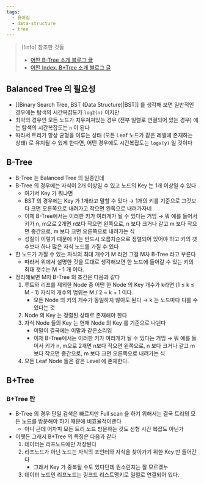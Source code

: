 ```yaml
---
tags:
  - 용어집
  - data-structure
  - tree
---
```

> [!info] 참조한 것들
> - [어떤 B-Tree 소개 블로그 글](https://rebro.kr/169?category=484170)
> - [어떤 Index, B+Tree 소개 블로그 글](https://rebro.kr/167?category=484170)

## Balanced Tree 의 필요성

- [[Binary Search Tree, BST (Data Structure)|BST]] 를 생각해 보면 일반적인 경우에는 탐색의 시간복잡도가 `log2(n)` 이지만
- 최악의 경우인 모든 노드가 치우쳐져있는 경우 (전부 일렬로 연결되어 있는 경우) 에는 탐색의 시간복잡도는 `n` 이 된다
- 따라서 트리가 항상 균형을 이루는 상태 (모든 Leaf 노드가 같은 레벨에 존재하는 상태) 로 유지될 수 있게 한다면, 어떤 경우에도 시간복잡도는 `logx(y)` 일 것이다

## B-Tree

- B-Tree 는 Balanced Tree 의 일종인데
- B-Tree 의 경우에는 자식이 2개 이상일 수 있고 노드의 Key 는 1개 이상일 수 있다
    - 여기서 Key 가 뭐냐면
    - BST 의 경우에는 Key 가 1개라고 말할 수 있다 → 1개의 키를 기준으로 그것보다 크면 오른쪽으로 내려가고 작으면 왼쪽으로 내려가자네
    - 이제 B-Tree에서는 이러한 키가 여러개가 될 수 있다는 거임 → 뭐 예를 들어서 키가 n, m으로 2개면 n보다 작으면 왼쪽으로, n 보다 크거나 같고 m 보다 작으면 중간으로, m 보다 크면 오른쪽으로 내려가는 식
    - 성질이 이렇기 때문에 키는 반드시 오름차순으로 정렬되어 있어야 하고 키의 갯수보다 하나 많은 자식 노드를 가질 수 있다
- 한 노드가 가질 수 있는 자식의 최대 개수가 M 라면 그걸 M차 B-Tree 라고 부른다
    - 따라서 위에서 설명한 것을 토대로 생각해보면 한 노드에 들어갈 수 있는 키의 최대 갯수는 M - 1 개 이다.
- 정리해보면 M차 B-Tree 의 조건은 다음과 같다
    1. 루트와 리프를 제외한 Node 중 어떤 한 Node 의 Key 개수가 k라면 (1 ≤ k ≤ M - 1) 자식의 개수의 범위는 M / 2 ~ k + 1 이다.
        - 모든 Node 의 키의 개수가 동일하지 않아도 된다 → k 는 노드마다 다를 수 있다는 것
    2. Node 의 Key 는 정렬된 상태로 존재해야 한다
    3. 자식 Node 들의 Key 는 현재 Node 의 Key 를 기준으로 나뉜다
        - 이말이 결국에는 이말과 같은소리임
        - 이제 B-Tree에서는 이러한 키가 여러개가 될 수 있다는 거임 → 뭐 예를 들어서 키가 n, m으로 2개면 n보다 작으면 왼쪽으로, n 보다 크거나 같고 m 보다 작으면 중간으로, m 보다 크면 오른쪽으로 내려가는 식
    4. 모든 Leaf Node 들은 같은 Level 에 존재한다.

## B+Tree

### B+Tree 란

- B-Tree 의 경우 단일 검색은 빠르지만 Full scan 을 하기 위해서는 결국 트리의 모든 노드를 방문해야 하기 때문에 비효율적이랜다
    - 아니 근데 어차피 모든 트리 노드 방문하는 것도 선형 시간 복잡도 아닌가
- 어쨋든 그래서 B+Tree 의 특징은 다음과 같다
    1. 데이터는 리프노드에만 저장된다
    2. 리프노드가 아닌 노드는 자식의 포인터와 자식을 찾아가기 위한 Key 만 들어간다
        - 그래서 Key 가 중복될 수도 있다던데 뭔소린지는 잘 모르겠누
    3. 데이터 노드인 리프노드는 링크드 리스트맹키로 일렬로 연결되어 있다.